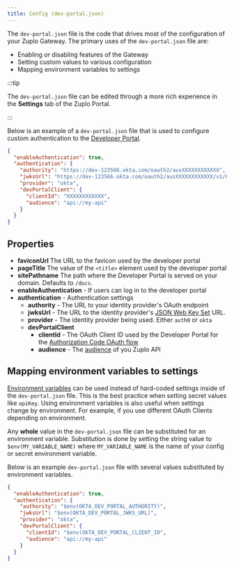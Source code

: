 ```yaml
---
title: Config (dev-portal.json)
---
```


The `dev-portal.json` file is the code that drives most of the configuration of your Zuplo Gateway. The primary uses of the `dev-portal.json` file are:

- Enabling or disabling features of the Gateway
- Setting custom values to various configuration
- Mapping environment variables to settings

:::tip

The `dev-portal.json` file can be edited through a more rich experience in the <SettingsTabIcon /> **Settings** tab of the Zuplo Portal.

:::

Below is an example of a `dev-portal.json` file that is used to configure custom authentication to the [Developer Portal](../articles/developer-portal).

```json
{
  "enableAuthentication": true,
  "authentication": {
    "authority": "https://dev-123566.okta.com/oauth2/ausXXXXXXXXXXXX",
    "jwksUrl": "https://dev-123566.okta.com/oauth2/ausXXXXXXXXXXXX/v1/keys",
    "provider": "okta",
    "devPortalClient": {
      "clientId": "XXXXXXXXXXXX",
      "audience": "api://my-api"
    }
  }
}
```

## Properties

- **faviconUrl** The URL to the favicon used by the developer portal
- **pageTitle** The value of the `<title>` element used by the developer portal
- **sitePathname** The path where the Developer Portal is served on your domain. Defaults to `/docs`.
- **enableAuthentication** - If users can log in to the developer portal
- **authentication** - Authentication settings
  - **authority** - The URL to your identity provider's OAuth endpoint
  - **jwksUrl** - The URL to the identity provider's [JSON Web Key Set](https://auth0.com/docs/secure/tokens/json-web-tokens/json-web-key-sets) URL.
  - **provider** - The identity provider being used. Either `auth0` or `okta`
  - **devPortalClient**
    - **clientId** - The OAuth Client ID used by the Developer Portal for the [Authorization Code OAuth flow](https://auth0.com/docs/get-started/authentication-and-authorization-flow/authorization-code-flow-with-proof-key-for-code-exchange-pkce)
    - **audience** - The [audience](https://auth0.com/docs/glossary#A:~:text=multi%2Dfactor%20authentication.-,Audience,-The%20unique%20identifier) of you Zuplo API

## Mapping environment variables to settings

[Environment variables](./environment-variables.md) can be used instead of hard-coded settings inside of the `dev-portal.json` file. This is the best practice when setting secret values like `apiKey`. Using environment variables is also useful when settings change by environment. For example, if you use different OAuth Clients depending on environment.

Any **whole** value in the `dev-portal.json` file can be substituted for an environment variable. Substitution is done by setting the string value to `$env(MY_VARIABLE_NAME)` where `MY_VARIABLE_NAME` is the name of your config or secret environment variable.

Below is an example `dev-portal.json` file with several values substituted by environment variables.

```json
{
  "enableAuthentication": true,
  "authentication": {
    "authority": "$env(OKTA_DEV_PORTAL_AUTHORITY)",
    "jwksUrl": "$env(OKTA_DEV_PORTAL_JWKS_URL)",
    "provider": "okta",
    "devPortalClient": {
      "clientId": "$env(OKTA_DEV_PORTAL_CLIENT_ID",
      "audience": "api://my-api"
    }
  }
}
```
